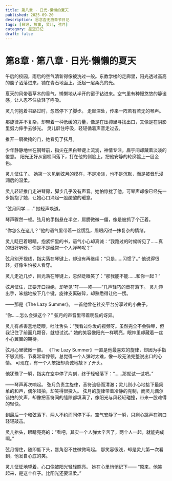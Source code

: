 ```yaml
---
title: 第八章 · 日光·懒懒的夏天
published: 2025-09-20
description: 思念杳无痕章节日记
tags: [日记, 故事, 灵儿, 弦月]
category: 星空日记
draft: false
---
```


# 第8章 · 第八章 · 日光·懒懒的夏天

午后的校园，雨后的空气清新得像被洗过一般。东教学楼的走廊里，阳光透过高高的窗子洒落进来，铺在青石地面上，泛起一层柔亮的光。

夏天的风带着草木的香气，懒懒地从半开的窗子钻进来。空气里有种慢悠悠的静谧感，让人忍不住放轻了呼吸。

灵几何抱着书路过时，忽然停下了脚步。
走廊深处，传来一阵若有若无的琴声。

那旋律并不复杂，却带着一种低缓的力量，像是在压抑里寻找出口，又像是在阴影里努力伸手去够光。
灵儿屏住呼吸，轻轻循着声音走过去。

推开一扇微掩的门，她看见了弦月。

少年静静地坐在钢琴前，指尖在黑白琴键上流淌，神情专注，眉宇间却藏着淡淡的倦意。
阳光正好从窗棂间落下，打在他的侧脸上，把他安静的轮廓镀上一层金色。

灵儿怔住了。
她第一次见到弦月的模样，不是冷淡，也不是沉默，而是被音乐浸润后的温柔。

灵儿轻轻推门走进琴房，脚步几乎没有声音。她怕惊扰了他，可琴声却像已经先一步拥抱了她，让她心口涌起一股酸酸的暖意。

“弦月同学……”
她轻声唤道。

琴声骤然一顿。弦月的手指悬在半空，肩膀微微一僵，像是被抓了个正着。

“你怎么在这儿？”他的语气里带着一丝慌乱，眉眼闪过一抹复杂的情绪。

灵儿眨巴着眼睛，抱紧怀里的书，语气小心却真诚：“我路过的时候听见了……真的很好听呀。你是不是经常一个人弹琴呢？”

弦月别开视线，指尖落在琴键上，却没有再继续：“只是……习惯了。”
他说得很轻，好像生怕被人看穿。

灵儿走近几步，目光落在琴键上，忽然眨眼笑了：“那我能不能……和你一起？”

弦月怔住，正要开口拒绝，却听见“叮——咚——”几声轻巧的音符落下。
灵儿伸出手，笨拙地按下几个键，旋律支离破碎，却熟悉得让他一愣。

——那是《The Lazy Summer》。
一首他曾在社交平台分享过的小曲子。

“你……怎么会弹这个？”
弦月的声音里带着明显的讶异。

灵儿有点害羞地眨眼，吐吐舌头：“我看过你发的视频呀。虽然完全不会弹琴，但我记住了前面几颗音，就想试试。”
她的笑容像阳光一样明亮，眼神里却藏着一丝小心翼翼的期待。

弦月心里微微一颤。
《The Lazy Summer》一直是他最喜欢的旋律，却因为手指不够流畅、节奏常常停顿，总觉得一个人弹时太难，像一段无法完整说出口的心情。
可现在，有一个人笨拙却真诚地敲下了开头。

他犹豫了一瞬，指尖在空中停了片刻，终于轻轻落下：“……那就试一试吧。”

——琴声再次响起。
弦月负责主旋律，音符流畅而清澈；灵儿则小心地接下最简单的和声，偶尔错拍，却笑得很投入。
弦月的旋律带着冷静的克制，而灵儿偶尔错拍的笑声，却像把音符间的缝隙都填满了，像阳光与风轻轻碰撞，带来一股难得的轻快。

到最后一个和弦落下，两人不约而同停下手。空气安静了一瞬，只剩心跳声在胸口轻轻敲击。

灵儿抬头，眼睛亮亮的：“看吧，其实一个人弹太辛苦了，两个人一起，就能完成啊。”

弦月愣住，随即低下头，唇角忍不住微微弯起。
那笑容很浅，却是灵儿第一次看到，他发自心底的笑。

灵儿怔怔地望着，心口像被阳光轻轻照亮。
她在心里悄悄记下——
“原来，他笑起来，是这个样子。比阳光还要温柔。”
